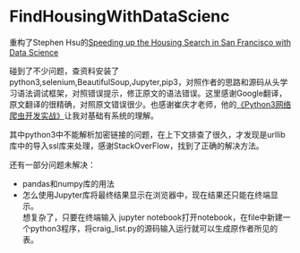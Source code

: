 # FindHousingWithDataScienc

重构了Stephen Hsu的[Speeding up the Housing Search in San Francisco with Data Science](https://towardsdatascience.com/how-to-find-housing-in-san-francisco-with-data-science-2991ff503602)

碰到了不少问题，查资料安装了python3,selenium,BeautifulSoup,Jupyter,pip3，对照作者的思路和源码从头学习语法调试框架，对照错误提示，修正原文的语法错误。这里感谢Google翻译，原文翻译的很精确，对照原文错误很少。也感谢崔庆才老师，他的[《Python3网络爬虫开发实战》](https://germey.gitbooks.io/python3webspider/)让我对基础有系统的理解。

其中python3中不能解析加密链接的问题，在上下文排查了很久，才发现是urllib库中的导入ssl库来处理，感谢StackOverFlow，找到了正确的解决方法。

还有一部分问题未解决：
* pandas和numpy库的用法 
* 怎么使用Jupyter库将最终结果显示在浏览器中，现在结果还只能在终端显示。\
  想复杂了，只要在终端输入 jupyter notebook打开notebook，在file中新建一个python3程序，将craig_list.py的源码输入运行就可以生成原作者所见的表。
